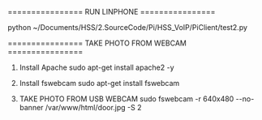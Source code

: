 
================ RUN LINPHONE ================

python ~/Documents/HSS/2.SourceCode/Pi/HSS_VoIP/PiClient/test2.py

================ TAKE PHOTO FROM WEBCAM ================

1. Install Apache
sudo apt-get install apache2 -y

2. Install fswebcam
sudo apt-get install fswebcam

3. TAKE PHOTO FROM USB WEBCAM
sudo fswebcam -r 640x480 --no-banner /var/www/html/door.jpg -S 2